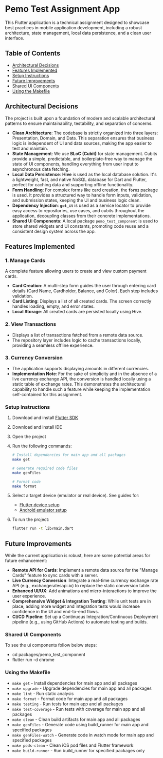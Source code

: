 # Pemo Test Assignment App

This Flutter application is a technical assignment designed to showcase best practices in mobile application development, including a robust architecture, state management, local data persistence, and a clean user interface.

## Table of Contents
- [Architectural Decisions](#architectural-decisions)
- [Features Implemented](#features-implemented)
- [Setup Instructions](#setup-instructions)
- [Future Improvements](#future-improvements)
- [Shared UI Components](#shared-ui-components)
- [Using the Makefile](#using-the-makefile)

## Architectural Decisions

The project is built upon a foundation of modern and scalable architectural patterns to ensure maintainability, testability, and separation of concerns.

- **Clean Architecture**: The codebase is strictly organized into three layers: Presentation, Domain, and Data. This separation ensures that business logic is independent of UI and data sources, making the app easier to test and maintain.
- **State Management**: We use **BLoC (Cubit)** for state management. Cubits provide a simple, predictable, and boilerplate-free way to manage the state of UI components, handling everything from user input to asynchronous data fetching.
- **Local Data Persistence**: **Hive** is used as the local database solution. It's a lightweight, fast, and native NoSQL database for Dart and Flutter, perfect for caching data and supporting offline functionality.
- **Form Handling**: For complex forms like card creation, the **`formz`** package is used. It provides a structured way to handle form inputs, validation, and submission states, keeping the UI and business logic clean.
- **Dependency Injection**: **`get_it`** is used as a service locator to provide easy access to repositories, use cases, and cubits throughout the application, decoupling classes from their concrete implementations.
- **Shared UI Components**: A local package `pemo_test_component` is used to store shared widgets and UI constants, promoting code reuse and a consistent design system across the app.

## Features Implemented

### 1. Manage Cards
A complete feature allowing users to create and view custom payment cards.
- **Card Creation**: A multi-step form guides the user through entering card details (Card Name, Cardholder, Balance, and Color). Each step includes validation.
- **Card Listing**: Displays a list of all created cards. The screen correctly handles loading, empty, and error states.
- **Local Storage**: All created cards are persisted locally using Hive.

### 2. View Transactions
- Displays a list of transactions fetched from a remote data source.
- The repository layer includes logic to cache transactions locally, providing a seamless offline experience.

### 3. Currency Conversion
- The application supports displaying amounts in different currencies.
- **Implementation Note**: For the sake of simplicity and in the absence of a live currency exchange API, the conversion is handled locally using a static table of exchange rates. This demonstrates the architectural capability to handle such a feature while keeping the implementation self-contained for this assignment.

### Setup Instructions

1. Download and install [Flutter SDK](https://docs.flutter.dev/get-started/install)
2. Download and install IDE
3. Open the project
4. Run the following commands:
   ```bash
   # Install dependencies for main app and all packages
   make get

   # Generate required code files
   make genFiles

   # Format code
   make format
   ```

5. Select a target device (emulator or real device). See guides for:
    - [Flutter device setup](https://docs.flutter.dev/get-started/test-drive)
    - [Android emulator setup](https://developer.android.com/studio/run/managing-avds)

6. To run the project:
   ```bash
   flutter run -t lib/main.dart
   ```

## Future Improvements

While the current application is robust, here are some potential areas for future enhancement:

- **Remote API for Cards**: Implement a remote data source for the "Manage Cards" feature to sync cards with a server.
- **Live Currency Conversion**: Integrate a real-time currency exchange rate API (e.g., exchangeratesapi.io) to replace the static conversion table.
- **Enhanced UI/UX**: Add animations and micro-interactions to improve the user experience.
- **Comprehensive Widget & Integration Testing**: While unit tests are in place, adding more widget and integration tests would increase confidence in the UI and end-to-end flows.
- **CI/CD Pipeline**: Set up a Continuous Integration/Continuous Deployment pipeline (e.g., using GitHub Actions) to automate testing and builds.


### Shared UI Components

To see the ui components follow below steps:

- cd packages/pemo_test_component
- flutter run -d chrome

### Using the Makefile
- `make get` - Install dependencies for main app and all packages
- `make upgrade` - Upgrade dependencies for main app and all packages
- `make lint` - Run static analysis
- `make format` - Format code for main app and all packages
- `make testing` - Run tests for main app and all packages
- `make test-coverage` - Run tests with coverage for main app and all packages
- `make clean` - Clean build artifacts for main app and all packages
- `make genFiles` - Generate code using build_runner for main app and specified packages
- `make genFiles-watch` - Generate code in watch mode for main app and specified packages
- `make pods-clean` - Clean iOS pod files and Flutter framework
- `make build-runner` - Run build_runner for specified packages only


